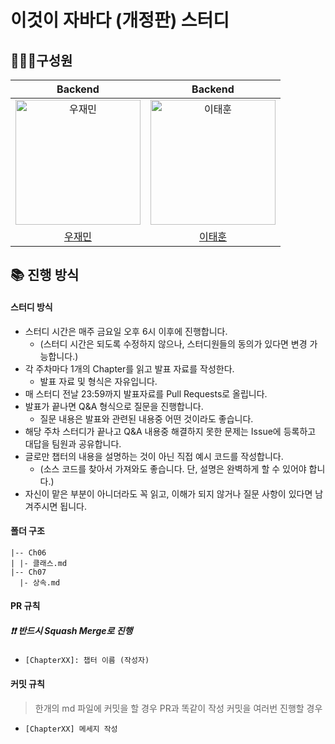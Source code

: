 # 이것이 자바다 (개정판) 스터디


## 🧑‍🤝‍🧑구성원

|                      Backend                      |                             Backend                         
| :-----------------------------------------------------------: | :---------------------------------------------------------:
|  <img src="https://github.com/WooJJam/this-is-java-java/assets/111514410/5398388d-4732-4064-9b41-a04d64bd986b" width=200 alt="우재민"/>  | <img src="https://github.com/WooJJam/this-is-java-java/assets/111514410/e31f6f61-a097-4eef-af19-20dc9fa3d642" width=200 alt="이태훈"/> 
|           [우재민](https://github.com/WooJJam)              |           [이태훈](https://github.com/Tentennball)        


## 📚 진행 방식

#### 스터디 방식
+ 스터디 시간은 매주 금요일 오후 6시 이후에 진행합니다.
    - (스터디 시간은 되도록 수정하지 않으나, 스터디원들의 동의가 있다면 변경 가능합니다.)
+ 각 주차마다 1개의 Chapter를 읽고 발표 자료를 작성한다.
    - 발표 자료 및 형식은 자유입니다.
+ 매 스터디 전날 23:59까지 발표자료를 Pull Requests로 올립니다.
+ 발표가 끝나면 Q&A 형식으로 질문을 진행합니다.
    - 질문 내용은 발표와 관련된 내용중 어떤 것이라도 좋습니다.
+ 해당 주차 스터디가 끝나고 Q&A 내용중 해결하지 못한 문제는 Issue에 등록하고 대답을 팀원과 공유합니다.
+ 글로만 챕터의 내용을 설명하는 것이 아닌 직접 예시 코드를 작성합니다.
    - (소스 코드를 찾아서 가져와도 좋습니다. 단, 설명은 완벽하게 할 수 있어야 합니다.)
+ 자신이 맡은 부분이 아니더라도 꼭 읽고, 이해가 되지 않거나 질문 사항이 있다면 남겨주시면 됩니다.

#### 폴더 구조

```
|-- Ch06
| |- 클래스.md
|-- Ch07
  |- 상속.md
```
#### PR 규칙
##### ❗️❗ 반드시 Squash Merge로 진행
+ ```[ChapterXX]: 챕터 이름 (작성자) ```

#### 커밋 규칙
> 한개의 md 파일에 커밋을 할 경우 PR과 똑같이 작성
> 커밋을 여러번 진행할 경우
  + ```[ChapterXX] 메세지 작성 ```
